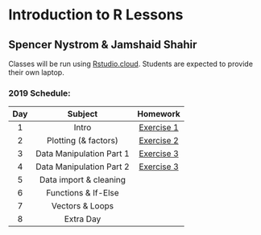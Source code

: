 # Introduction to R Lessons
## Spencer Nystrom & Jamshaid Shahir


Classes will be run using [Rstudio.cloud](rstudio.cloud). Students are expected
to provide their own laptop.

### 2019 Schedule:
|Day | Subject | Homework |
|:--:|:---:|:------------:|
|1  | Intro | [Exercise 1](class_introduction/class_introduction.md) |
|2 |Plotting (& factors) | [Exercise 2](intro_to_ggplot/intro_to_ggplot2.md) |
|3 |Data Manipulation Part 1|[Exercise 3](intro_to_dplyr/intro_to_dplyr2.md) |
|4 |Data Manipulation Part 2|[Exercise 3](intro_to_dplyr/intro_to_dplyr2.md) |
|5  |Data import & cleaning |[]()|
|6  |Functions & If-Else|[]()|
|7  | Vectors & Loops |[]()|
|8 | Extra Day |[]()|

